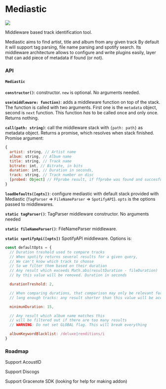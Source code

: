 # Mediastic
![](https://travis-ci.org/vinz243/mediastic.svg?branch=master)

Middleware based track identification tool.

Mediastic aims to find artist, title and album from any given track
By default it will support tag parsing, file name parsing and spotify search.
Its middleware architecture allows to configure and write plugins easily,
layer that can add piece of metadata if found (or not).

### API

#### `Mediastic`

**`constructor()`**: constructor. `new` is optional.  No arguments needed.

**`use(middleware: function)`**: adds a middleware function on top of the stack.
The function is called with two arguments. First one is the `metadata` object,
second is `next` function. This function *has* to be called once and only
once. Returns nothing.

**`call(path: string)`**: call the middleware stack with `{path: path}` as metadata
object. Returns a promise, which resolves when stack finished. Promise argument:

```js
{
  artist: string, // Artist name
  album: string, // Album name
  title: string, // Track name
  bitrate: int, // Bitrate, in bits
  duration: int, // Duration in seconds,
  track: string, // Track number on disc
  [probed: Object] // FFprobe result, if ffprobe was found and succesful
}
```
**`loadDefaults([opts])`**: configure mediastic with default stack provided with
Mediastic (`TagParser` => `FileNameParser` => `SpotifyAPI`). `opts` is the options
passed to middlewares.

**`static tagParser()`**: TagParser middleware constructor. No arguments needed

**`static fileNameParser()`**: FileNameParser middleware.

**`static spotifyApi([opts])`** SpotifyAPI middleware. Options is:

```js
const defaultOpts = {
  // Duration treshold used to compare tracks
  // When spotify returns several results for a given query,
  // We can't know which track to choose
  // So we filter them based on their duration
  // Any result which exceeds Math.abs(resultDuration - fileDuration)
  // by this value will be removed. Duration in seconds

  durationTreshold: 2,

  // When comparing durations, that comparison may only be relevant for
  // long enough tracks: any result shorter than this value will be accepted

  minimumDuration: 15,

  // Any result which album name matches this
  // will be filtered out if there are too many results
  // WARNING: Do not set GLOBAL flag. This will break everything

  albumKeywordBlacklist: /deluxe|renditions/i
}
```

### Roadmap

Support AcoustID

Support Discogs

Support Gracenote SDK (looking for help for making addon)
